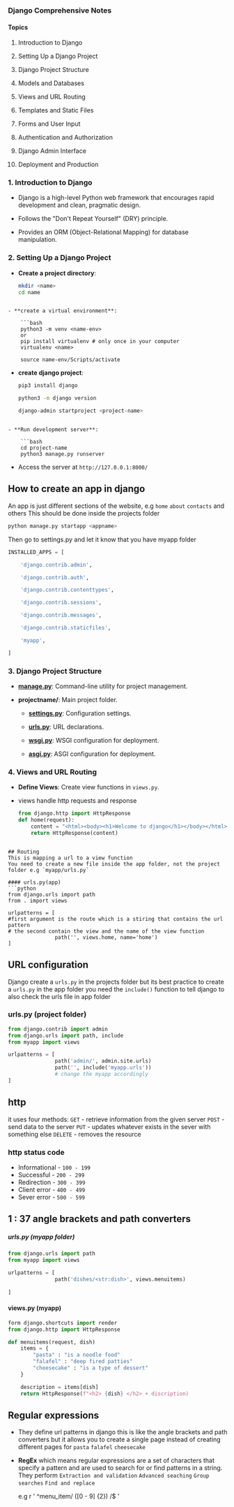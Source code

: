 
### Django Comprehensive Notes

#### Topics

1. Introduction to Django
    
2. Setting Up a Django Project
    
3. Django Project Structure
    
4. Models and Databases
    
5. Views and URL Routing
    
6. Templates and Static Files
    
7. Forms and User Input
    
8. Authentication and Authorization
    
9. Django Admin Interface
    
10. Deployment and Production
    

### 1. Introduction to Django

- Django is a high-level Python web framework that encourages rapid development and clean, pragmatic design.
    
- Follows the "Don't Repeat Yourself" (DRY) principle.
    
- Provides an ORM (Object-Relational Mapping) for database manipulation.
    

### 2. Setting Up a Django Project

- **Create a project directory**:

	```bash
	mkdir <name>
	cd name
```
    
- **create a virtual environment**:

	```bash
	python3 -m venv <name-env>
	or
	pip install virtualenv # only once in your computer
	virtualenv <name>
	
	source name-env/Scripts/activate
```
    
- **create django project**: 

	```bash
	pip3 install django
	
	python3 -m django version

	django-admin startproject <project-name>
```

- **Run development server**: 

	```bash
	cd project-name
	python3 manage.py runserver
```
- Access the server at `http://127.0.0.1:8000/`


## How to create an app in django

An app is just different sections of the website, e.g `home` `about` `contacts`  and others
This should be done inside the projects folder

```bash
python manage.py startapp <appname>
```

Then go to settings.py and let it know that you have myapp folder
```python
INSTALLED_APPS = [

    'django.contrib.admin',

    'django.contrib.auth',

    'django.contrib.contenttypes',

    'django.contrib.sessions',

    'django.contrib.messages',

    'django.contrib.staticfiles',

    'myapp',

]
```


### 3. Django Project Structure

- **[manage.py](https://manage.py/?form=MG0AV3)**: Command-line utility for project management.
    
- **projectname/**: Main project folder.
    
    - **[settings.py](https://settings.py/?form=MG0AV3)**: Configuration settings.
        
    - **[urls.py](https://urls.py/?form=MG0AV3)**: URL declarations.
        
    - **[wsgi.py](https://wsgi.py/?form=MG0AV3)**: WSGI configuration for deployment.
        
    - **[asgi.py](https://asgi.py/?form=MG0AV3)**: ASGI configuration for deployment.
        

### 4. Views and URL Routing

- **Define Views**: Create view functions in `views.py`.
- views handle http requests and response

	```python
	from django.http import HttpResponse
	def home(request):
		content = "<html><body><h1>Welcome to django</h1></body></html>"
		return HttpResponse(content)
```
    
## Routing
This is mapping a url to a view function
You need to create a new file inside the app folder, not the project folder e.g `myapp/urls.py`

#### urls.py(app)
```python
from django.urls import path
from . import views

urlpatterns = [
#first argument is the route which is a stiring that contains the url pattern
# the second contain the view and the name of the view function
			   path('', views.home, name='home')
]
```


## URL configuration

Django create a `urls.py` in the projects folder but its best practice to create a `urls.py` in the app folder
you need the `include()` function to tell django to also check the urls file in app folder 

### urls.py (project folder)

```python
from django.contrib import admin
from django.urls import path, include
from myapp import views

urlpatterns = [
			   path('admin/', admin.site.urls)
			   path('', include('myapp.urls'))
			   # change the myapp accordingly
]
```


## http
it uses four methods: 
`GET`  - retrieve information from the given server
`POST` - send data to the server
`PUT` - updates whatever exists in the sever with something else
`DELETE` - removes the resource

### http status code
- Informational - `100 - 199`
- Successful - `200 - 299`
- Redirection - `300 - 399`
- Client error - `400 - 499`
- Sever error - `500 - 599`

## 1 : 37 angle brackets and path converters

##### urls.py (myapp folder)
```python
from django.urls import path
from myapp import views

urlpatterns = [
			   path('dishes/<str:dish>', views.menuitems)
			   
]
```

#### views.py (myapp)
```python
form django.shortcuts import render
from django.http import HttpResponse

def menuitems(request, dish)
	items = {
		"pasta" : "is a noodle food"
		"falafel" : "deep fired patties"
		"cheesecake" : "is a type of dessert"
	}

	description = items[dish]
	return HttpResponse(f"<h2> {dish} </h2> + discription)
```


## Regular expressions

- They define url patterns in django
	 this is like the angle brackets and path converters but it allows you to create a single page instead of creating different pages for `pasta`  `falafel`  `cheesecake`

- **RegEx** which means regular expressions are a set of characters that specify a pattern and are used to search for or find patterns in a string. They perform
		`Extraction and validation`
		`Advanced seaching`
		`Group searches`
		`Find and replace`

	 e.g  r ' ^menu_item/ ([0 - 9] {2}) /$ '





